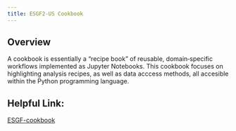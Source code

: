 ```yaml
---
title: ESGF2-US Cookbook
---
```

## Overview
A cookbook is essentially a “recipe book” of reusable, domain‑specific workflows implemented as Jupyter Notebooks. This cookbook focuses on highlighting analysis recipes, as well as data acccess methods, all accesible within the Python programming language.

## Helpful Link:
[ESGF-cookbook](https://projectpythia.org/esgf-cookbook/)